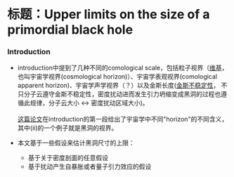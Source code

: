 # 标题：Upper limits on the size of a primordial black hole
### Introduction
* introduction中提到了几种不同的comological scale，包括粒子视界（[维基](https://en.wiki.6bu6.xyz/wiki/Particle_horizon)，
也叫宇宙学视界(cosmological horizon)）、宇宙学表观视界(comological apparent horizon)、宇宙学声学视界（？）以及金斯长度([金斯不稳定性](https://zh.wiki.6bu6.xyz/wiki/%E9%87%91%E6%96%AF%E4%B8%8D%E7%A8%B3%E5%AE%9A%E6%80%A7)，
不只分子云遵守金斯不稳定性，密度扰动进而发生引力坍缩变成黑洞的过程也遵循此规律，分子云大小 ↔ 密度扰动区域大小)。\
\
[这篇论文](http://sci-hub.tw/https://aapt.scitation.org/doi/full/10.1119/1.5045333)在introduction的第一段给出了宇宙学中不同"horizon"的不同含义，其中(ii)的一个例子就是黑洞的视界。

* 本文基于一些假设来估计黑洞尺寸的上限：
  - 基于关于密度剖面的任意假设
  - 基于扰动产生自暴胀或者量子引力效应的假设
